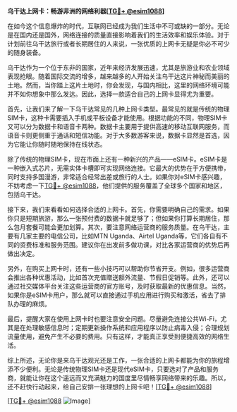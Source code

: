 **乌干达上网卡：畅游非洲的网络利器[[TG💪+ @esim1088](https://t.me/s/esim1088)]**

在如今这个信息爆炸的时代，互联网已经成为我们生活中不可或缺的一部分。无论是在国内还是国外，网络连接的质量直接影响着我们的生活效率和娱乐体验。对于计划前往乌干达旅行或者长期居住的人来说，一张优质的上网卡无疑是你必不可少的随身装备。

乌干达作为一个位于东非的国家，近年来经济发展迅速，尤其是旅游业和农业领域表现抢眼。随着国际交流的增多，越来越多的人开始关注乌干达这片神秘而美丽的土地。然而，当你踏上这片土地时，你会发现，与国内相比，这里的网络环境可能并不如你想象中那么发达。因此，选择一款适合自己的上网卡显得尤为重要。

首先，让我们来了解一下乌干达常见的几种上网卡类型。最常见的就是传统的物理SIM卡，这种卡需要插入手机或平板设备才能使用。根据功能的不同，物理SIM卡又可以分为数据卡和语音卡两种。数据卡主要用于提供高速的移动互联网服务，而语音卡则更侧重于通话和短信功能。对于大多数游客来说，数据卡显然是首选，因为它能让你随时随地保持在线状态。

除了传统的物理SIM卡，现在市面上还有一种新兴的产品——eSIM卡。eSIM卡是一种嵌入式芯片，无需实体卡槽即可实现网络连接。它最大的优势在于方便携带，同时支持多国漫游，非常适合经常出差或旅行的人士。如果你对eSIM卡感兴趣，不妨考虑一下[TG💪+ @esim1088](https://t.me/s/esim1088)，他们提供的服务覆盖了全球多个国家和地区，包括乌干达。

接下来，我们来看看如何选择合适的上网卡。首先，你需要明确自己的需求。如果你只是短期旅游，那么一张预付费的数据卡就足够了；但如果你打算长期居住，那么包月套餐可能会更加划算。其次，要注意网络运营商的服务质量。在乌干达，主要有几家主要的电信公司，比如MTN Uganda、Airtel Uganda等，它们各自有不同的资费标准和服务范围。建议你在出发前多做功课，对比各家运营商的优势后再做出决定。

另外，在购买上网卡时，还有一些小技巧可以帮助你节省开支。例如，很多运营商会推出各种优惠活动，比如首次充值赠送额外流量、节假日促销等。此外，还可以通过社交媒体平台关注这些运营商的官方账号，及时获取最新的优惠信息。当然，如果你是eSIM卡用户，那么就可以直接通过手机应用进行购买和激活，省去了排队办理的麻烦。

最后，提醒大家在使用上网卡时也要注意安全问题。尽量避免连接公共Wi-Fi，尤其是在处理敏感信息时；定期更新操作系统和应用程序以防止病毒入侵；合理规划流量使用，避免产生不必要的费用。只有这样，才能真正享受到便捷高效的网络生活。

综上所述，无论你是来乌干达观光还是工作，一张合适的上网卡都能为你的旅程增添不少便利。无论是传统物理SIM卡还是现代eSIM卡，只要选对了产品和服务商，就能让你在这个遥远而又充满魅力的国度里尽情畅享网络带来的乐趣。所以，还不赶快行动起来，给自己安排一张理想的上网卡吧！[[TG💪+ @esim1088](https://t.me/s/esim1088)]

[[TG💪+ @esim1088](https://t.me/s/esim1088) ![Image](https://i.postimg.cc/4NQfJmqS/Snipaste-2025-05-13-00-14-12.png)]